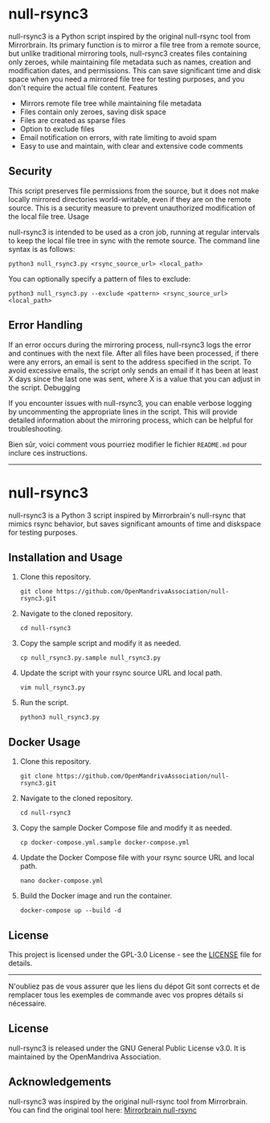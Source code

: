# null-rsync3

null-rsync3 is a Python script inspired by the original null-rsync tool from Mirrorbrain. Its primary function is to mirror a file tree from a remote source, but unlike traditional mirroring tools, null-rsync3 creates files containing only zeroes, while maintaining file metadata such as names, creation and modification dates, and permissions. This can save significant time and disk space when you need a mirrored file tree for testing purposes, and you don't require the actual file content.
Features

- Mirrors remote file tree while maintaining file metadata
- Files contain only zeroes, saving disk space
- Files are created as sparse files
- Option to exclude files
- Email notification on errors, with rate limiting to avoid spam
- Easy to use and maintain, with clear and extensive code comments

## Security

This script preserves file permissions from the source, but it does not make locally mirrored directories world-writable, even if they are on the remote source. This is a security measure to prevent unauthorized modification of the local file tree.
Usage

null-rsync3 is intended to be used as a cron job, running at regular intervals to keep the local file tree in sync with the remote source. The command line syntax is as follows:

    python3 null_rsync3.py <rsync_source_url> <local_path> 

You can optionally specify a pattern of files to exclude:

    python3 null_rsync3.py --exclude <pattern> <rsync_source_url> <local_path>

## Error Handling

If an error occurs during the mirroring process, null-rsync3 logs the error and continues with the next file. After all files have been processed, if there were any errors, an email is sent to the address specified in the script. To avoid excessive emails, the script only sends an email if it has been at least X days since the last one was sent, where X is a value that you can adjust in the script.
Debugging

If you encounter issues with null-rsync3, you can enable verbose logging by uncommenting the appropriate lines in the script. This will provide detailed information about the mirroring process, which can be helpful for troubleshooting.

Bien sûr, voici comment vous pourriez modifier le fichier `README.md` pour inclure ces instructions.

---

# null-rsync3
null-rsync3 is a Python 3 script inspired by Mirrorbrain's null-rsync that mimics rsync behavior, but saves significant amounts of time and diskspace for testing purposes.

## Installation and Usage

1. Clone this repository.
   ```
   git clone https://github.com/OpenMandrivaAssociation/null-rsync3.git
   ```
2. Navigate to the cloned repository.
   ```
   cd null-rsync3
   ```
3. Copy the sample script and modify it as needed.
   ```
   cp null_rsync3.py.sample null_rsync3.py
   ```
4. Update the script with your rsync source URL and local path.
   ```
   vim null_rsync3.py
   ```
5. Run the script.
   ```
   python3 null_rsync3.py
   ```

## Docker Usage
1. Clone this repository.
   ```
   git clone https://github.com/OpenMandrivaAssociation/null-rsync3.git
   ```
2. Navigate to the cloned repository.
   ```
   cd null-rsync3
   ```
3. Copy the sample Docker Compose file and modify it as needed.
   ```
   cp docker-compose.yml.sample docker-compose.yml
   ```
4. Update the Docker Compose file with your rsync source URL and local path.
   ```
   nano docker-compose.yml
   ```
5. Build the Docker image and run the container.
   ```
   docker-compose up --build -d
   ```

## License
This project is licensed under the GPL-3.0 License - see the [LICENSE](LICENSE) file for details.

---

N'oubliez pas de vous assurer que les liens du dépot Git sont corrects et de remplacer tous les exemples de commande avec vos propres détails si nécessaire.

## License

null-rsync3 is released under the GNU General Public License v3.0. It is maintained by the OpenMandriva Association.

## Acknowledgements

null-rsync3 was inspired by the original null-rsync tool from Mirrorbrain. You can find the original tool here: [Mirrorbrain null-rsync](https://github.com/poeml/mirrorbrain/blob/master/tools/null-rsync)

